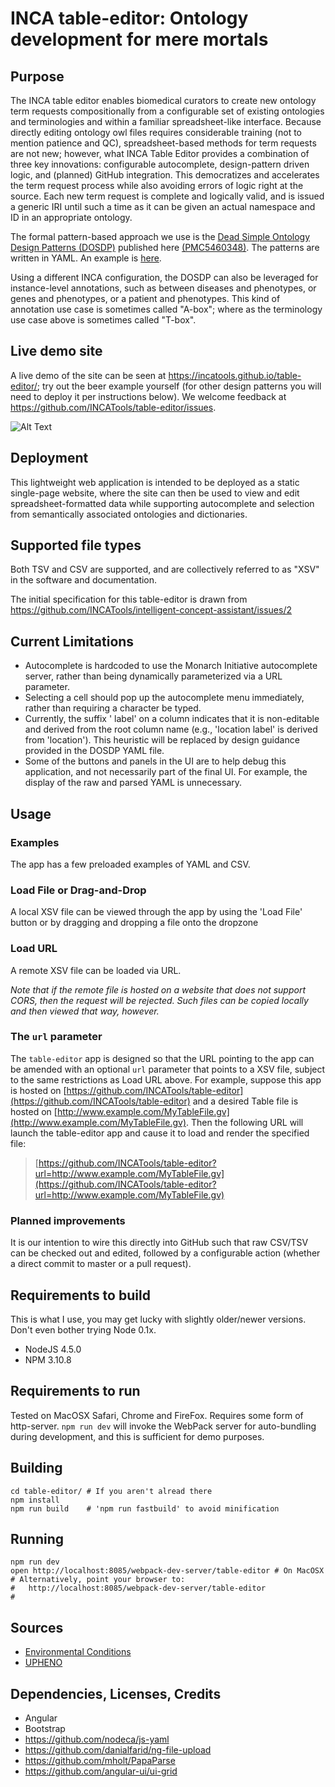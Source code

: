 # INCA table-editor: Ontology development for mere mortals

## Purpose

The INCA table editor enables biomedical curators to create new ontology term requests compositionally from a configurable set of existing ontologies and terminologies and within a familiar spreadsheet-like interface. Because directly editing ontology owl files requires considerable training (not to mention patience and QC), spreadsheet-based methods for term requests are not new; however, what INCA Table Editor provides a combination of three key innovations: configurable autocomplete, design-pattern driven logic, and (planned) GitHub integration. This democratizes and accelerates the term request process while also avoiding errors of logic right at the source. Each new term request is complete and logically valid, and is issued a generic IRI until such a time as it can be given an actual namespace and ID in an appropriate ontology.

The formal pattern-based approach we use is the [Dead Simple Ontology Design Patterns (DOSDP)](https://github.com/dosumis/dead_simple_owl_design_patterns) published here [(PMC5460348)](https://www.ncbi.nlm.nih.gov/pmc/articles/PMC5460348/). The patterns are written in YAML. An example is [here](https://github.com/INCATools/table-editor/blob/master/docs/DOSDP_YAML_Example.png).

Using a different INCA configuration, the DOSDP can also be leveraged for instance-level annotations, such as between diseases and phenotypes, or genes and phenotypes, or a patient and phenotypes. This kind of annotation use case is sometimes called "A-box"; where as the terminology use case above is sometimes called "T-box".

## Live demo site

A live demo of the site can be seen at https://incatools.github.io/table-editor/; try out the beer example yourself (for other design patterns you will need to deploy it per instructions below). We welcome feedback at https://github.com/INCATools/table-editor/issues.

![Alt Text](https://media.giphy.com/media/LZkP2eXU51hYS5z4zn/giphy.gif)


## Deployment

This lightweight web application is intended to be deployed as a static single-page website, where the site can then be used to view and edit spreadsheet-formatted data while supporting autocomplete and selection from semantically associated ontologies and dictionaries. 

## Supported file types

Both TSV and CSV are supported, and are collectively referred to as "XSV" in the software and documentation.

The initial specification for this table-editor is drawn from https://github.com/INCATools/intelligent-concept-assistant/issues/2

## Current Limitations

- Autocomplete is hardcoded to use the Monarch Initiative autocomplete server, rather than being dynamically parameterized via a URL parameter.
- Selecting a cell should pop up the autocomplete menu immediately, rather than requiring a character be typed.
- Currently, the suffix ' label' on a column indicates that it is non-editable and derived from the root column name (e.g., 'location label' is derived from 'location'). This heuristic will be replaced by design guidance provided in the DOSDP YAML file.
- Some of the buttons and panels in the UI are to help debug this application, and not necessarily part of the final UI. For example, the display of the raw and parsed YAML is unnecessary.


## Usage

### Examples

The app has a few preloaded examples of YAML and CSV.

### Load File or Drag-and-Drop

A local XSV file can be viewed through the app by using the 'Load File' button or by dragging and dropping a file onto the dropzone

### Load URL

A remote XSV file can be loaded via URL.

*Note that if the remote file is hosted on a website that does not support CORS, then the request will be rejected. Such files can be copied locally and then viewed that way, however.*

### The `url` parameter

The `table-editor` app is designed so that the URL pointing to the app can be amended with an optional `url` parameter that points to a XSV file, subject to the same restrictions as Load URL above. For example, suppose this app is hosted on [https://github.com/INCATools/table-editor](https://github.com/INCATools/table-editor) and a desired Table file is hosted on [http://www.example.com/MyTableFile.gv](http://www.example.com/MyTableFile.gv). Then the following URL will launch the table-editor app and cause it to load and render the specified file:

> [https://github.com/INCATools/table-editor?url=http://www.example.com/MyTableFile.gv](https://github.com/INCATools/table-editor?url=http://www.example.com/MyTableFile.gv)

### Planned improvements

It is our intention to wire this directly into GitHub such that raw CSV/TSV can be checked out and edited, followed by a configurable action (whether a direct commit to master or a pull request).

## Requirements to build

This is what I use, you may get lucky with slightly older/newer versions. Don't even bother trying Node 0.1x.

- NodeJS 4.5.0
- NPM 3.10.8


## Requirements to run

Tested on MacOSX Safari, Chrome and FireFox. Requires some form of http-server. `npm run dev` will invoke the WebPack server for auto-bundling during development, and this is sufficient for demo purposes.


## Building

```
cd table-editor/ # If you aren't alread there
npm install
npm run build    # 'npm run fastbuild' to avoid minification
```

## Running

```
npm run dev
open http://localhost:8085/webpack-dev-server/table-editor # On MacOSX
# Alternatively, point your browser to:
#   http://localhost:8085/webpack-dev-server/table-editor
#
```

## Sources

- [Environmental Conditions](https://github.com/cmungall/environmental-conditions)
- [UPHENO](https://github.com/obophenotype/upheno)

## Dependencies, Licenses, Credits

- Angular
- Bootstrap
- https://github.com/nodeca/js-yaml
- https://github.com/danialfarid/ng-file-upload
- https://github.com/mholt/PapaParse
- https://github.com/angular-ui/ui-grid


